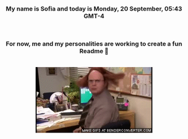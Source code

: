 


<div align="center">
<h3 >My name is Sofia and today is Monday, 20 September, 05:43 GMT-4</h3><br>
<h3 >For now, me and my personalities are working to create a fun Readme 👋
</h3><br>
<img src='img/dwight.gif' alt='working...'/>
</div>
